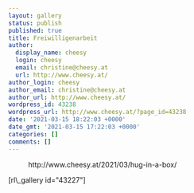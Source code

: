 ```yaml
---
layout: gallery
status: publish
published: true
title: Freiwilligenarbeit
author:
  display_name: cheesy
  login: cheesy
  email: christine@cheesy.at
  url: http://www.cheesy.at/
author_login: cheesy
author_email: christine@cheesy.at
author_url: http://www.cheesy.at/
wordpress_id: 43238
wordpress_url: http://www.cheesy.at/?page_id=43238
date: '2021-03-15 18:22:03 +0000'
date_gmt: '2021-03-15 17:22:03 +0000'
categories: []
comments: []
---
```

<!-- wp:core-embed/wordpress {"url":"http://www.cheesy.at/2021/03/hug-in-a-box/","type":"rich","providerNameSlug":"cheesy-at","className":""} -->
<figure class="wp-block-embed-wordpress wp-block-embed is-type-rich is-provider-cheesy-at">
<div class="wp-block-embed__wrapper">
http://www.cheesy.at/2021/03/hug-in-a-box/
</div>
</figure>
<!-- /wp:core-embed/wordpress -->
<!-- wp:paragraph -->
[rl\_gallery id="43227"]
<!-- /wp:paragraph -->
